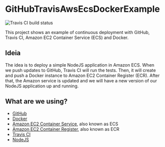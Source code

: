 # GitHubTravisAwsEcsDockerExample
![](https://travis-ci.org/brunabxs/ContinuousDeliveryExample.svg?branch=master "Travis CI build status")

This project shows an example of continuous deployment with GitHub, Travis CI, Amazon EC2 Container Service (ECS) and Docker.

## Ideia
The idea is to deploy a simple NodeJS application in Amazon ECS. When we push updates to GitHub, Travis CI will run the tests. Then, it will create and push a Docker instance to Amazon EC2 Container Register (ECR). After that, the Amazon service is updated and we will have a new version of our NodeJS application up and running.

## What are we using?
  * [GitHub](https://github.com)
  * [Docker](https://www.docker.com/)
  * [Amazon EC2 Container Service](https://aws.amazon.com/pt/ecs/), also known as ECS
  * [Amazon EC2 Container Register](https://aws.amazon.com/pt/ecr/), also known as ECR
  * [Travis CI](https://travis-ci.com/)
  * [NodeJS](https://nodejs.org/)
